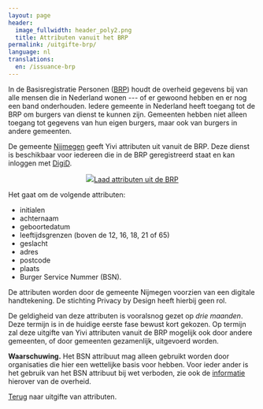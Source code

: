 ```yaml
---
layout: page
header:
  image_fullwidth: header_poly2.png
  title: Attributen vanuit het BRP
permalink: /uitgifte-brp/
language: nl
translations:
  en: /issuance-brp
---
```


<style type="text/css">
  article a.button {
    margin-bottom: 0.5rem;
    margin-top: 0.5rem;
    background-color: #568099;
  }
  article a img {
    height: 1.75rem;
    padding-right: 1rem;
  }
</style>

In de Basisregistratie Personen
([BRP](https://www.digitaleoverheid.nl/voorzieningen/gegevens/inhoud-basisregistraties/inhoud-brp/))
houdt de overheid gegevens bij van alle mensen die in Nederland wonen
--- of er gewoond hebben en er nog een band onderhouden. Iedere
gemeente in Nederland heeft toegang tot de BRP om burgers van dienst
te kunnen zijn. Gemeenten hebben niet alleen toegang tot gegevens van
hun eigen burgers, maar ook van burgers in andere gemeenten.

De gemeente [Nijmegen](https://www.nijmegen.nl) geeft Yivi attributen
uit vanuit de BRP. Deze dienst is beschikbaar voor
iedereen die in de BRP geregistreerd staat en kan inloggen met
[DigiD](https://www.digid.nl). 

<p style="text-align: center;">
	<a class="button" href="https://services.nijmegen.nl/irma/gemeente/start">
		<img src="/images/nijmegen.png">Laad attributen uit de BRP
	</a>  
</p>

Het gaat om de volgende attributen:

 * initialen
 * achternaam
 * geboortedatum
 * leeftijdsgrenzen (boven de 12, 16, 18, 21 of 65)
 * geslacht
 * adres
 * postcode
 * plaats
 * Burger Service Nummer (BSN).

De attributen worden door de gemeente Nijmegen voorzien van een
digitale handtekening. De stichting Privacy by Design heeft hierbij
geen rol.

De geldigheid van deze attributen is vooralsnog gezet op *drie
maanden*. Deze termijn is in de huidige eerste fase bewust kort
gekozen. Op termijn zal deze uitgifte van Yivi attributen vanuit de
BRP mogelijk ook door andere gemeenten, of door gemeenten gezamenlijk,
uitgevoerd worden.

**Waarschuwing.** Het BSN attribuut mag alleen gebruikt worden door
organisaties die hier een wettelijke basis voor hebben.  Voor ieder
ander is het gebruik van het BSN attribuut bij wet verboden, zie ook
de
[informatie](https://www.rijksoverheid.nl/onderwerpen/privacy-en-persoonsgegevens/vraag-en-antwoord/welke-organisaties-mogen-mijn-burgerservicenummer-bsn-gebruiken)
hierover van de overheid.


[Terug](/uitgifte) naar uitgifte van attributen.
